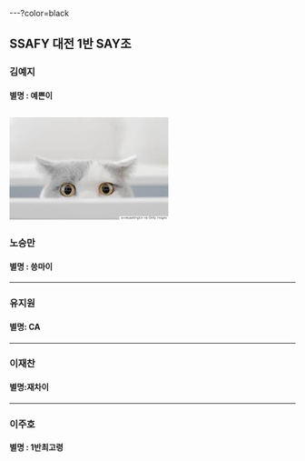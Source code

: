 ---?color=black
## SSAFY 대전 1반 SAY조

### 김예지

#### 별명 : 예쁜이
![cat](./img/cat.jpg)
---

### 노승만

#### 별명 : 씅마이

---

### 유지원

#### 별명: CA

---

### 이재찬

#### 별명:재차이

---

### 이주호

#### 별명 : 1반최고령 


